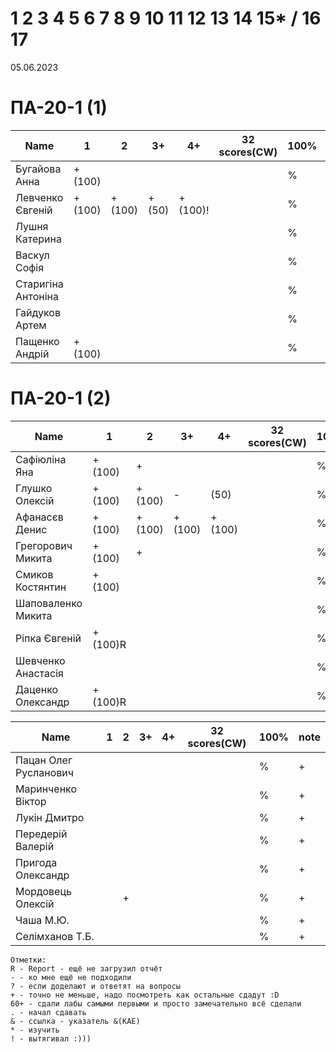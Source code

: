 # 1 2 3 4 5 6 7 8 9 10 11 12 13 14 15* / 16 17

05.06.2023

<!---
	素晴らしい
	
	Great job ^-^
	Good job ^-^
	Well done!
	Excellent!
	Impressive *-*
	Magnificent!
	Great !!!
	Marvelous!!!
	Fantastic!!!
	Wonderful!!!
	Wondrous!!!
	AWESOME!!!
	Unbelievable!!!
	Craftable Minecraftable
	Brilliant!!!
	
	Thanks for your persistence and curiosity (=
	
	
	
	90 A
	82 B
	75 C
	64 D
	60 E
	
-->

# ПА-20-1 (1) 
| Name                  |	1		|	2		|	3+		|	4+		| 32 scores(CW)	| __100%__	| note      |
| --------------------- | --------- | ---------	| --------- | --------- | -------------	| ---------	| --------- |
| Бугайова Анна			|	+(100)	|			|			|			|				|		%	| + + +     | EnigmaMaster+-
| Левченко Євгеній 		|	+(100)	|	+(100)	|	+(50)	|	+(100)!	|				|		%	| + +       | LES Swift
| Лушня Катерина		|			|			|			|			|				|		%	| +         |
| Васкул Софія			|		 	|			|			|			|				|		%	| +         |
| Старигіна Антоніна	|		 	|			|			|			|				|		%	| + + +		| EnigmaMaster+++
| Гайдуков Артем 		|		 	|			|			|			|				|		%	| +         |
| Пащенко Андрій		|	+(100)	|			|			|			|				|		%	| + + +		| EnigmaMaster+++ + He shares the Pi=4 video with me ^_^ Andrew_P
                                                                                            
# ПА-20-1 (2)                                                                               
| Name                  |	1		|	2		|	3+		|	4+		| 32 scores(CW)	| __100%__	| note      |
| --------------------- | --------- | ---------	| --------- | --------- | -------------	| --------- | --------- |
| Сафіюліна Яна	   		|	+(100)	|	+		|			|			|				|		%	| + + +		| EnigmaMaster+++
| Глушко Олексій   		|	+(100)	|	+(100)	|	-		|	(50)	|			  	|		%	| + + +		| EnigmaMaster+++
| Афанасєв Денис		|	+(100)	|	+(100)	|	+(100)	|	+(100)	|				|		%	| + + +		| EnigmaMaster+
| Грегорович Микита		|	+(100)	|	+		|			|			|				|		%	| + + +		| EnigmaMaster+++ Терновка
| Смиков Костянтин		|	+(100)	|			|			|			|				|		%	| + +       |
| Шаповаленко Микита	|			|			|			|			|				|		%	| +         |
| Ріпка Євгеній			|	+(100)R	|			|			|			|				|		%	| + + +		| EnigmaMaster+++
| Шевченко Анастасія 	|			|			|			|			|				|		%	| +         |	
| Даценко Олександр		|	+(100)R	|			|			|			|				|		%	| + + 		| + HOMM3 Wallpapers

| Name                  |	1		|	2		|	3+		|	4+		| 32 scores(CW)	| __100%__  | note      |
| --------------------- | --------- | --------- | --------- | --------- | ------------- | --------- | --------- |
| Пацан Олег Русланович |			|			|			|			|				|		%	| +         |
| Маринченко Віктор		|			|			|			|			|				|		%	| +         |
| Лукін Дмитро			|			|			|			|			|				|		%	| +         |	
| Передерій Валерій		|			|			|			|			|				|		%	| +         |
| Пригода  Олександр	|			|			|			|			|				|		%	| +         |
| Мордовець  Олексій	|			|	+		|			|			|				|		%	| +		    | Working	EnigmaMaster-----
| Чаша М.Ю.				|			|			|			|			|				|		%	| +         |
| Селімханов Т.Б.		|			|			|			|			|				|		%	| +         |

```
Отметки:
R - Report - ещё не загрузил отчёт
- - ко мне ещё не подходили
? - если доделают и ответят на вопросы 
+ - точно не меньше, надо посмотреть как остальные сдадут :D  
60+ - сдали лабы самыми первыми и просто замечательно всё сделали
. - начал сдавать
& - ссылка - указатель &(KAE)
* - изучить
! - вытягивал :)))
```

	







